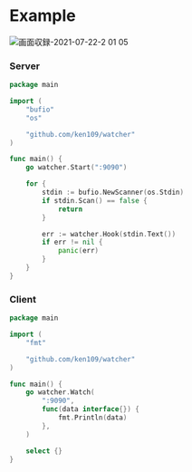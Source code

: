 # Example

![画面収録-2021-07-22-2 01 05](https://user-images.githubusercontent.com/37901879/126531762-9377a8f9-8474-46ae-8d0e-579f6e17667b.gif)


### Server

```go
package main

import (
	"bufio"
	"os"

	"github.com/ken109/watcher"
)

func main() {
	go watcher.Start(":9090")

	for {
		stdin := bufio.NewScanner(os.Stdin)
		if stdin.Scan() == false {
			return
		}

		err := watcher.Hook(stdin.Text())
		if err != nil {
			panic(err)
		}
	}
}
```

### Client

```go
package main

import (
	"fmt"

	"github.com/ken109/watcher"
)

func main() {
	go watcher.Watch(
		":9090",
		func(data interface{}) {
			fmt.Println(data)
		},
	)

	select {}
}
```
